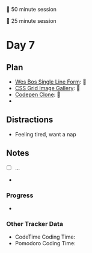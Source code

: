 🍒 50 minute session

🍅 25 minute session

# Day 7

## Plan

-   [Wes Bos Single Line Form](https://courses.wesbos.com/account/access/5ebd7be59edbdf3638123df9/view/195971710): 🍅
-   [CSS Grid Image Gallery](https://courses.wesbos.com/account/access/5ebd7c8a9edbdf3638123dfa/view/249560994): 🍒
-   [Codepen Clone](https://courses.wesbos.com/account/access/5ebd7c8a9edbdf3638123dfa/view/249565560): 🍒
-

## Distractions

-   Feeling tired, want a nap

## Notes

-   [ ] ...

-

### Progress

-

### Other Tracker Data

-   CodeTime Coding Time:
-   Pomodoro Coding Time:
